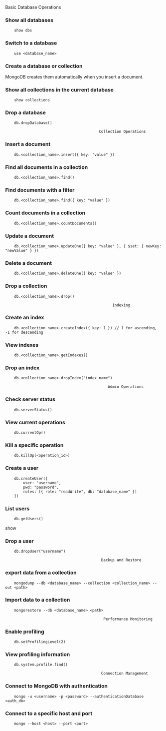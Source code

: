 Basic Database Operations
### Show all databases 
        show dbs

### Switch to a database 
        use <database_name>

### Create a database or collection
MongoDB creates them automatically when you insert a document.

### Show all collections in the current database

        show collections

### Drop a database

        db.dropDatabase()

                                              Collection Operations

### Insert a document

        db.<collection_name>.insert({ key: "value" })

### Find all documents in a collection

        db.<collection_name>.find()

### Find documents with a filter

        db.<collection_name>.find({ key: "value" })

### Count documents in a collection

        db.<collection_name>.countDocuments()

### Update a document

        db.<collection_name>.updateOne({ key: "value" }, { $set: { newKey: "newValue" } })

### Delete a document

        db.<collection_name>.deleteOne({ key: "value" })

### Drop a collection

        db.<collection_name>.drop()

                                                    Indexing

### Create an index

        db.<collection_name>.createIndex({ key: 1 }) // 1 for ascending, -1 for descending

### View indexes

        db.<collection_name>.getIndexes()

### Drop an index

        db.<collection_name>.dropIndex("index_name")

                                                  Admin Operations

### Check server status

        db.serverStatus()

### View current operations

        db.currentOp()

### Kill a specific operation

        db.killOp(<operation_id>)

### Create a user

        db.createUser({
            user: "username",
            pwd: "password",
            roles: [{ role: "readWrite", db: "database_name" }]
        })

### List users

        db.getUsers()
show
### Drop a user

        db.dropUser("username")

                                               Backup and Restore

### export data from a collection

        mongodump --db <database_name> --collection <collection_name> --out <path>

### Import data to a collection

        mongorestore --db <database_name> <path>

                                                Performance Monitoring

### Enable profiling

        db.setProfilingLevel(2)

### View profiling information

        db.system.profile.find()

                                               Connection Management

### Connect to MongoDB with authentication

        mongo -u <username> -p <password> --authenticationDatabase <auth_db>

### Connect to a specific host and port

        mongo --host <host> --port <port>

